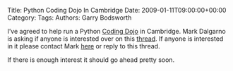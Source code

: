 Title: Python Coding Dojo In Cambridge
Date: 2009-01-11T09:00:00+00:00
Category: 
Tags: 
Authors: Garry Bodsworth

I&#8217;ve agreed to help run a Python [Coding Dojo][1] in Cambridge. Mark Dalgarno is asking if anyone is interested over on this [thread][2]. If anyone is interested in it please contact Mark [here][3] or reply to this thread.

If there is enough interest it should go ahead pretty soon.

 [1]: http://www.codingdojo.org/
 [2]: http://blog.software-acumen.com/2009/01/09/python-coding-dojo-in-cambridge/
 [3]: http://www.software-acumen.com/contact-us/